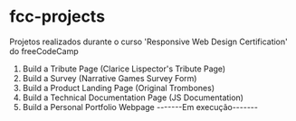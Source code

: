 # fcc-projects
Projetos realizados durante o curso 'Responsive Web Design Certification' do freeCodeCamp

1. Build a Tribute Page (Clarice Lispector's Tribute Page)
2. Build a Survey  (Narrative Games Survey Form)
3. Build a Product Landing Page (Original Trombones) 
4. Build a Technical Documentation Page (JS Documentation)
5. Build a Personal Portfolio Webpage -------Em execução-------